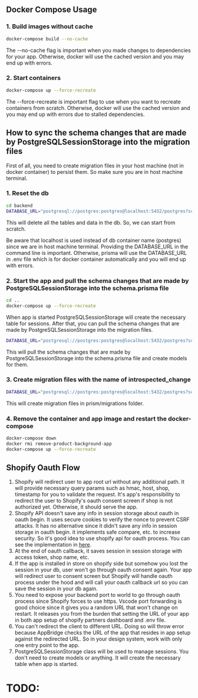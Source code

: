 
## Docker Compose Usage

### 1. Build images without cache
```bash	
docker-compose build --no-cache
```
The --no-cache flag is important when you made changes to dependencies for your app. Otherwise, docker will use the cached version and you may end up with errors.

### 2. Start containers

```bash
docker-compose up --force-recreate
```

The --force-recreate is important flag to use when you want to recreate containers from scratch. Otherwise, docker will use the cached version and you may end up with errors due to stalled dependencies.

## How to sync the schema changes that are made by PostgreSQLSessionStorage into the migration files


First of all, you need to create migration files in your host machine (not in docker container) to persist them. So make sure you are in host machine terminal.

### 1. Reset the db
```bash
cd backend
DATABASE_URL="postgresql://postgres:postgres@localhost:5432/postgres?schema=public" npx prisma migrate reset
```

This will delete all the tables and data in the db. So, we can start from scratch. 

Be aware that localhost is used instead of db container name (postgres) since we are in host machine terminal. Providing the DATABASE_URL in the command line is important. Otherwise, prisma will use the DATABASE_URL in .env file which is for docker container automatically and you will end up with errors.

### 2. Start the app and pull the schema changes that are made by PostgreSQLSessionStorage into the schema.prisma file

```bash
cd ..
docker-compose up --force-recreate
```

When app is started PostgreSQLSessionStorage will create the necessary table for sessions. After that, you can pull the schema changes that are made by PostgreSQLSessionStorage into the migration files.

```bash
DATABASE_URL="postgresql://postgres:postgres@localhost:5432/postgres?schema=public" npx prisma db pull
```

This will pull the schema changes that are made by PostgreSQLSessionStorage into the schema.prisma file and create models for them.

### 3. Create migration files with the name of introspected_change

```bash	
DATABASE_URL="postgresql://postgres:postgres@localhost:5432/postgres?schema=public" npx prisma migrate dev --name introspected_change
```

This will create migration files in prism/migrations folder.

### 4. Remove the container and app image and restart the docker-compose

```bash
docker-compose down
docker rmi remove-product-background-app
docker-compose up --force-recreate
```

## Shopify Oauth Flow
1. Shopify will redirect user to app root url without any additional path. It will provide necessary query params such as hmac, host, shop, timestamp for you to validate the request.
It's app's responsibility to redirect the user to Shopify's oauth consent screen if shop is not authorized yet. Otherwise, it should serve the app.
2. Shopify API doesn't save any info in session storage about oauth in oauth begin. It uses secure cookies to verify the nonce to prevent CSRF attacks. It has no alternative since it didn't save any info in session storage in oauth begin. it implements safe compare, etc. to increase security. So it's good idea to use shopify api for oauth process. You can see the implementation in [here](https://github.com/Shopify/shopify-api-js/blob/main/packages/shopify-api/lib/auth/index.ts).
3. At the end of oauth callback, it saves session in session storage with access token, shop name, etc.
4. If the app is installed in store on shopify side but somehow you lost the session in your db, user won't go through oauth consent again. Your app will redirect user to consent screen but Shopify will handle oauth process under the hood and will call your oauth callback url so you can save the session in your db again.
5. You need to expose your backend port to world to go through oauth process since Shopify forces to use https. Vscode port forwarding is good choice since it gives you a random URL that won't change on restart. It releases you from the burden that setting the URL of your app in both app setup of shopify partners dashboard and .env file. 
6. You can't redirect the client to different URL. Doing so will throw error because AppBridge checks the URL of the app that resides in app setup against the redirected URL. So in your design system, work with only one entry point to the app.
7. PostgreSQLSessionStorage class will be used to manage sessions. You don't need to create models or anything. It will create the necessary table when app is started.

# TODO:
